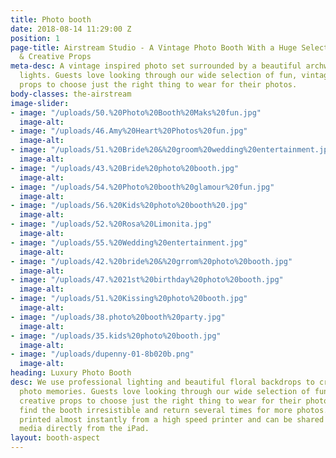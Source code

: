 ```yaml
---
title: Photo booth
date: 2018-08-14 11:29:00 Z
position: 1
page-title: Airstream Studio - A Vintage Photo Booth With a Huge Selection Of Vintage
  & Creative Props
meta-desc: A vintage inspired photo set surrounded by a beautiful archway of fairground
  lights. Guests love looking through our wide selection of fun, vintage and creative
  props to choose just the right thing to wear for their photos.
body-classes: the-airstream
image-slider:
- image: "/uploads/50.%20Photo%20Booth%20Maks%20fun.jpg"
  image-alt: 
- image: "/uploads/46.Amy%20Heart%20Photos%20fun.jpg"
  image-alt: 
- image: "/uploads/51.%20Bride%20&%20groom%20wedding%20entertainment.jpg"
  image-alt: 
- image: "/uploads/43.%20Bride%20photo%20booth.jpg"
  image-alt: 
- image: "/uploads/54.%20Photo%20booth%20glamour%20fun.jpg"
  image-alt: 
- image: "/uploads/56.%20Kids%20photo%20booth%20.jpg"
  image-alt: 
- image: "/uploads/52.%20Rosa%20Limonita.jpg"
  image-alt: 
- image: "/uploads/55.%20Wedding%20entertainment.jpg"
  image-alt: 
- image: "/uploads/42.%20bride%20&%20grrom%20photo%20booth.jpg"
  image-alt: 
- image: "/uploads/47.%2021st%20birthday%20photo%20booth.jpg"
  image-alt: 
- image: "/uploads/51.%20Kissing%20photo%20booth.jpg"
  image-alt: 
- image: "/uploads/38.photo%20booth%20party.jpg"
  image-alt: 
- image: "/uploads/35.kids%20photo%20booth.jpg"
  image-alt: 
- image: "/uploads/dupenny-01-8b020b.png"
  image-alt: 
heading: Luxury Photo Booth
desc: We use professional lighting and beautiful floral backdrops to create stunning
  photo memories. Guests love looking through our wide selection of fun, vintage and
  creative props to choose just the right thing to wear for their photos. Many people
  find the booth irresistible and return several times for more photos. Pictures are
  printed almost instantly from a high speed printer and can be shared with social
  media directly from the iPad.
layout: booth-aspect
---
```


